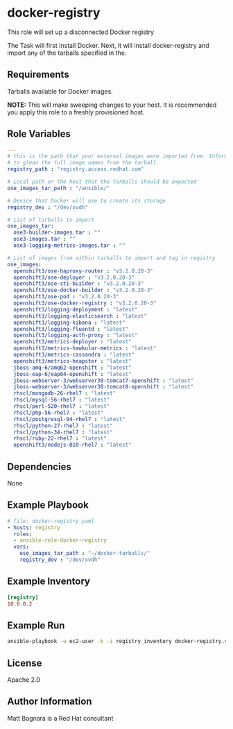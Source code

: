docker-registry
=========

This role will set up a disconnected Docker registry

The Task will first install Docker. Next, it will install docker-registry and import any of the tarballs specified in the.


Requirements
------------

Tarballs available for Docker images.


<strong>NOTE:</strong> This will make sweeping changes to your host.  It is recommended you apply this role to a freshly provisioned host.

Role Variables
--------------
```yaml
---
# this is the path that your external images were imported from. Information needed
# to glean the full image names from the tarball.
registry_path : "registry.access.redhat.com"

# Local path on the host that the tarballs should be expected
ose_images_tar_path : "/ansible/"

# Device that Docker will use to create its storage
registry_dev : "/dev/xvdh"

# List of tarballs to import
ose_images_tar:
  ose3-builder-images.tar : ""
  ose3-images.tar : ""
  ose3-logging-metrics-images.tar : ""

# List of images from within tarballs to import and tag in registry
ose_images:
  openshift3/ose-haproxy-router : "v3.2.0.20-3"
  openshift3/ose-deployer : "v3.2.0.20-3"
  openshift3/ose-sti-builder : "v3.2.0.20-3"
  openshift3/ose-docker-builder : "v3.2.0.20-3"
  openshift3/ose-pod : "v3.2.0.20-3"
  openshift3/ose-docker-registry : "v3.2.0.20-3"
  openshift3/logging-deployment : "latest"
  openshift3/logging-elasticsearch : "latest"
  openshift3/logging-kibana : "latest"
  openshift3/logging-fluentd : "latest"
  openshift3/logging-auth-proxy : "latest"
  openshift3/metrics-deployer : "latest"
  openshift3/metrics-hawkular-metrics : "latest"
  openshift3/metrics-cassandra : "latest"
  openshift3/metrics-heapster : "latest"
  jboss-amq-6/amq62-openshift : "latest"
  jboss-eap-6/eap64-openshift : "latest"
  jboss-webserver-3/webserver30-tomcat7-openshift : "latest"
  jboss-webserver-3/webserver30-tomcat8-openshift : "latest"
  rhscl/mongodb-26-rhel7 : "latest"
  rhscl/mysql-56-rhel7 : "latest"
  rhscl/perl-520-rhel7 : "latest"
  rhscl/php-56-rhel7 : "latest"
  rhscl/postgresql-94-rhel7 : "latest"
  rhscl/python-27-rhel7 : "latest"
  rhscl/python-34-rhel7 : "latest"
  rhscl/ruby-22-rhel7 : "latest"
  openshift3/nodejs-010-rhel7 : "latest"
```
Dependencies
------------

None

Example Playbook
----------------

```yaml
# file: docker-registry.yaml
- hosts: registry
  roles:
  - ansible-role-docker-registry
  vars:
    ose_images_tar_path : "~/docker-tarballs/"
    registry_dev : "/dev/xvdh"
```
Example Inventory
-----------------
```ini
[registry]
10.0.0.2
```
Example Run
-----------
```bash
ansible-playbook -u ec2-user -b -i registry_inventory docker-registry.yaml
```

License
-------

Apache 2.0

Author Information
------------------

Matt Bagnara is a Red Hat consultant